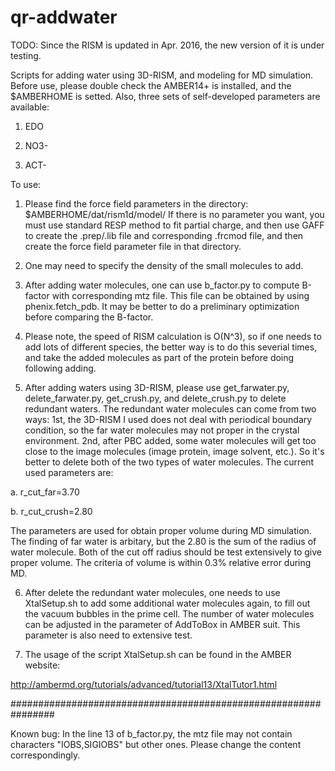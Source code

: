 # qr-addwater

TODO: Since the RISM is updated in Apr. 2016, the new version of it is under testing. 

Scripts for adding water using 3D-RISM, and modeling for MD simulation.
Before use, please double check the AMBER14+ is installed, and the $AMBERHOME is setted.
Also, three sets of self-developed parameters are available: 

1.  EDO

2.  NO3-

3.  ACT-


To use:

1. Please find the force field parameters in the directory: $AMBERHOME/dat/rism1d/model/
If there is no parameter you want, you must use standard RESP method to fit partial charge, 
and then use GAFF to create the .prep/.lib file and corresponding .frcmod file, 
and then create the force field parameter file in that directory.


2. One may need to specify the density of the small molecules to add.


3. After adding water molecules, one can use b_factor.py to compute B-factor with corresponding mtz file.
This file can be obtained by using phenix.fetch_pdb.
It may be better to do a preliminary optimization before comparing the B-factor.

4. Please note, the speed of RISM calculation is O(N^3), 
so if one needs to add lots of different species, the better way is to do this severial times, 
and take the added molecules as part of the protein before doing following adding. 

5. After adding waters using 3D-RISM, please use get_farwater.py, delete_farwater.py, get_crush.py, and delete_crush.py to delete redundant waters. The redundant water molecules can come from two ways: 1st, the 3D-RISM I used does not deal with periodical boundary condition, so the far water molecules may not proper in the crystal environment. 2nd, after PBC added, some water molecules will get too close to the image molecules (image protein, image solvent, etc.). So it's better to delete both of the two types of water molecules. The current used parameters are:

a. r_cut_far=3.70

b. r_cut_crush=2.80

The parameters are used for obtain proper volume during MD simulation. The finding of far water is arbitary, but the 2.80 is the sum of the radius of water molecule. Both of the cut off radius should be test extensively to give proper volume. The criteria of volume is within 0.3% relative error during MD. 

6. After delete the redundant water molecules, one needs to use XtalSetup.sh to add some additional water molecules again, to fill out the vacuum bubbles in the prime cell. The number of water molecules can be adjusted in the parameter of AddToBox in AMBER suit. This parameter is also need to extensive test.

7. The usage of the script XtalSetup.sh can be found in the AMBER website:

http://ambermd.org/tutorials/advanced/tutorial13/XtalTutor1.html

################################################################

Known bug: In the line 13 of b_factor.py, the mtz file may not contain characters "IOBS,SIGIOBS" but other ones. 
Please change the content correspondingly.
